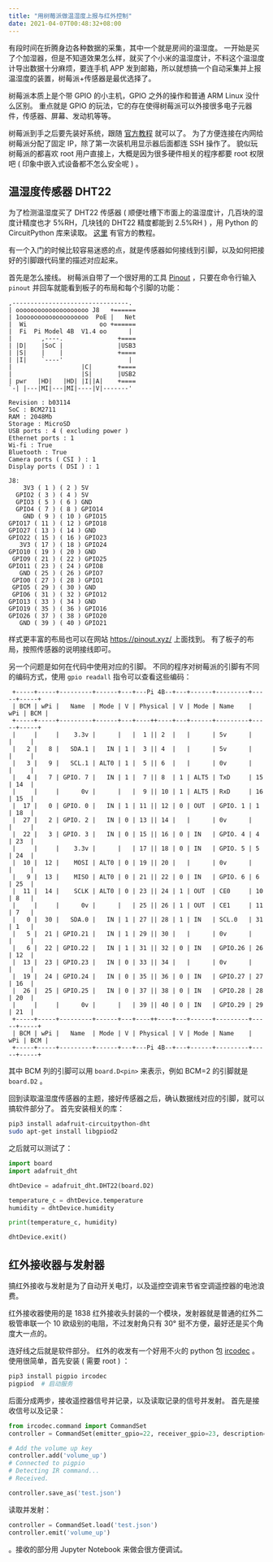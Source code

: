 ```yaml
---
title: "用树莓派做温湿度上报与红外控制"
date: 2021-04-07T00:48:32+08:00
---
```


有段时间在折腾身边各种数据的采集，其中一个就是房间的温湿度。 一开始是买了个加湿器，但是不知道效果怎么样，就买了个小米的温湿度计，不料这个温湿度计导出数据十分麻烦，要连手机 APP 发到邮箱，所以就想搞一个自动采集并上报温湿度的装置，树莓派+传感器是最优选择了。

树莓派本质上是个带 GPIO 的小主机，GPIO 之外的操作和普通 ARM Linux 没什么区别。 重点就是 GPIO 的玩法，它的存在使得树莓派可以外接很多电子元器件，传感器、屏幕、发动机等等。

树莓派到手之后要先装好系统，跟随 [官方教程](https://projects.raspberrypi.org/en/projects/raspberry-pi-setting-up) 就可以了。 为了方便连接在内网给树莓派分配了固定 IP，除了第一次装机用显示器后面都连 SSH 操作了。 貌似玩树莓派的都喜欢 root 用户直接上，大概是因为很多硬件相关的程序都要 root 权限吧 ( 印象中嵌入式设备都不怎么安全呢 ) 。

## 温湿度传感器 DHT22

为了检测温湿度买了 DHT22 传感器 ( 顺便吐槽下市面上的温湿度计，几百块的湿度计精度也才 5%RH，几块钱的 DHT22 精度都能到 2.5%RH ) ，用 Python 的 CircuitPython 库来读取。 [这里](https://learn.adafruit.com/dht-humidity-sensing-on-raspberry-pi-with-gdocs-logging/python-setup) 有官方的教程。

有一个入门的时候比较容易迷惑的点，就是传感器如何接线到引脚，以及如何把接好的引脚跟代码里的描述对应起来。

首先是怎么接线。 树莓派自带了一个很好用的工具 [Pinout](https://gpiozero.readthedocs.io/en/stable/cli_tools.html) ，只要在命令行输入 `pinout` 并回车就能看到板子的布局和每个引脚的功能：

```text
,--------------------------------.
| oooooooooooooooooooo J8   +======
| 1ooooooooooooooooooo  PoE |   Net
|  Wi                    oo +======
|  Fi  Pi Model 4B  V1.4 oo      |
|        ,----.               +====
| |D|    |SoC |               |USB3
| |S|    |    |               +====
| |I|    `----'                  |
|                   |C|       +====
|                   |S|       |USB2
| pwr   |HD|   |HD| |I||A|    +====
`-| |---|MI|---|MI|----|V|-------'

Revision : b03114
SoC : BCM2711
RAM : 2048Mb
Storage : MicroSD
USB ports : 4 ( excluding power )
Ethernet ports : 1
Wi-fi : True
Bluetooth : True
Camera ports ( CSI ) : 1
Display ports ( DSI ) : 1

J8:
    3V3 ( 1 ) ( 2 ) 5V
  GPIO2 ( 3 ) ( 4 ) 5V
  GPIO3 ( 5 ) ( 6 ) GND
  GPIO4 ( 7 ) ( 8 ) GPIO14
    GND ( 9 ) ( 10 ) GPIO15
GPIO17 ( 11 ) ( 12 ) GPIO18
GPIO27 ( 13 ) ( 14 ) GND
GPIO22 ( 15 ) ( 16 ) GPIO23
   3V3 ( 17 ) ( 18 ) GPIO24
GPIO10 ( 19 ) ( 20 ) GND
 GPIO9 ( 21 ) ( 22 ) GPIO25
GPIO11 ( 23 ) ( 24 ) GPIO8
   GND ( 25 ) ( 26 ) GPIO7
 GPIO0 ( 27 ) ( 28 ) GPIO1
 GPIO5 ( 29 ) ( 30 ) GND
 GPIO6 ( 31 ) ( 32 ) GPIO12
GPIO13 ( 33 ) ( 34 ) GND
GPIO19 ( 35 ) ( 36 ) GPIO16
GPIO26 ( 37 ) ( 38 ) GPIO20
   GND ( 39 ) ( 40 ) GPIO21
```

样式更丰富的布局也可以在网站 https://pinout.xyz/ 上面找到。 有了板子的布局，按照传感器的说明接线即可。

另一个问题是如何在代码中使用对应的引脚。 不同的程序对树莓派的引脚有不同的编码方式，使用 `gpio readall` 指令可以查看这些编码：

```text
 +-----+-----+---------+------+---+---Pi 4B--+---+------+---------+-----+-----+
 | BCM | wPi |   Name  | Mode | V | Physical | V | Mode | Name    | wPi | BCM |
 +-----+-----+---------+------+---+----++----+---+------+---------+-----+-----+
 |     |     |    3.3v |      |   |  1 || 2  |   |      | 5v      |     |     |
 |   2 |   8 |   SDA.1 |   IN | 1 |  3 || 4  |   |      | 5v      |     |     |
 |   3 |   9 |   SCL.1 | ALT0 | 1 |  5 || 6  |   |      | 0v      |     |     |
 |   4 |   7 | GPIO. 7 |   IN | 1 |  7 || 8  | 1 | ALT5 | TxD     | 15  | 14  |
 |     |     |      0v |      |   |  9 || 10 | 1 | ALT5 | RxD     | 16  | 15  |
 |  17 |   0 | GPIO. 0 |   IN | 1 | 11 || 12 | 0 | OUT  | GPIO. 1 | 1   | 18  |
 |  27 |   2 | GPIO. 2 |   IN | 0 | 13 || 14 |   |      | 0v      |     |     |
 |  22 |   3 | GPIO. 3 |   IN | 0 | 15 || 16 | 0 | IN   | GPIO. 4 | 4   | 23  |
 |     |     |    3.3v |      |   | 17 || 18 | 0 | IN   | GPIO. 5 | 5   | 24  |
 |  10 |  12 |    MOSI | ALT0 | 0 | 19 || 20 |   |      | 0v      |     |     |
 |   9 |  13 |    MISO | ALT0 | 0 | 21 || 22 | 0 | IN   | GPIO. 6 | 6   | 25  |
 |  11 |  14 |    SCLK | ALT0 | 0 | 23 || 24 | 1 | OUT  | CE0     | 10  | 8   |
 |     |     |      0v |      |   | 25 || 26 | 1 | OUT  | CE1     | 11  | 7   |
 |   0 |  30 |   SDA.0 |   IN | 1 | 27 || 28 | 1 | IN   | SCL.0   | 31  | 1   |
 |   5 |  21 | GPIO.21 |   IN | 1 | 29 || 30 |   |      | 0v      |     |     |
 |   6 |  22 | GPIO.22 |   IN | 1 | 31 || 32 | 0 | IN   | GPIO.26 | 26  | 12  |
 |  13 |  23 | GPIO.23 |   IN | 0 | 33 || 34 |   |      | 0v      |     |     |
 |  19 |  24 | GPIO.24 |   IN | 0 | 35 || 36 | 0 | IN   | GPIO.27 | 27  | 16  |
 |  26 |  25 | GPIO.25 |   IN | 0 | 37 || 38 | 0 | IN   | GPIO.28 | 28  | 20  |
 |     |     |      0v |      |   | 39 || 40 | 0 | IN   | GPIO.29 | 29  | 21  |
 +-----+-----+---------+------+---+----++----+---+------+---------+-----+-----+
 | BCM | wPi |   Name  | Mode | V | Physical | V | Mode | Name    | wPi | BCM |
 +-----+-----+---------+------+---+---Pi 4B--+---+------+---------+-----+-----+
```

其中 BCM 列的引脚可以用 `board.D<pin>` 来表示，例如 BCM=2 的引脚就是 `board.D2` 。

回到读取温湿度传感器的主题，接好传感器之后，确认数据线对应的引脚，就可以搞软件部分了。 首先安装相关的库：

```bash
pip3 install adafruit-circuitpython-dht
sudo apt-get install libgpiod2
```

之后就可以测试了：

```python
import board
import adafruit_dht

dhtDevice = adafruit_dht.DHT22(board.D2)

temperature_c = dhtDevice.temperature
humidity = dhtDevice.humidity

print(temperature_c, humidity)

dhtDevice.exit()
```

## 红外接收器与发射器

搞红外接收与发射是为了自动开关电灯，以及遥控空调来节省空调遥控器的电池浪费。

红外接收器使用的是 1838 红外接收头封装的一个模块，发射器就是普通的红外二极管串联一个 10 欧级别的电阻，不过发射角只有 30° 挺不方便，最好还是买个角度大一点的。

连好线之后就是软件部分。 红外的收发有一个好用不火的 python 包 [ircodec](https://github.com/kentwait/ircodec) 。使用很简单，首先安装 ( 需要 root ) ：

```bash
pip3 install pigpio ircodec
pigpiod  # 启动服务
```

后面分成两步，接收遥控器信号并记录，以及读取记录的信号并发射。 首先是接收信号以及记录：

```python
from ircodec.command import CommandSet
controller = CommandSet(emitter_gpio=22, receiver_gpio=23, description='xxx')

# Add the volume up key
controller.add('volume_up')
# Connected to pigpio
# Detecting IR command...
# Received.

controller.save_as('test.json')
```

读取并发射：

```python
controller = CommandSet.load('test.json')
controller.emit('volume_up')
```

。接收的部分用 Jupyter Notebook 来做会很方便调试。
